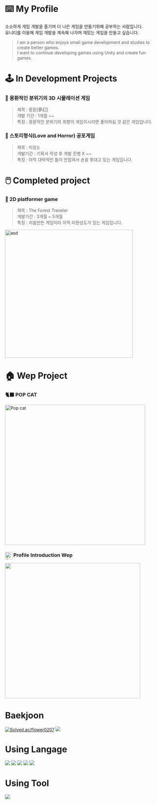 # ⌨️ My Profile

소소하게 게임 개발을 즐기며 더 나은 게임을 만들기위해 공부하는 사람입니다. <br/>
유니티를 이용해 게임 개발을 계속해 나가며 재밌는 게임을 만들고 싶습니다. <br/>
>I am a person who enjoys small game development and studies to create better games. <br/>
I want to continue developing games using Unity and create fun games.

# 🕹️ In Development Projects

### 💭 몽환적인 분위기의 3D 시물레이션 게임
> 제목 : 몽환[夢幻] <br/>
> 개발 기간 : 1개월 ~~ <br/>
> 특징 : 몽환적인 분위기의 취향이 게임이시라면 좋아하실 것 같은 게임입니다. <br/>

### 👻 스토리형식(Love and Horror) 공포게임
> 제목 : 미정() <br/>
> 개발기간 : 기획서 작성 후 개발 진행 X ~~ <br/>
> 특징 : 아직 대략적인 틀이 안잡혀서 손을 못대고 있는 게임입니다. <br/>


# 🖱️ Completed project

### 🌳 2D platformer game 
> 제목 : The Forest Treveler <br/>
> 개발기간 : 3개월 ~ 5개월 <br/>
> 특징 : 처음만든 게임이라 아직 미완성도가 있는 게임입니다. <br/>

<img width="419" alt="asd" src="https://github.com/user-attachments/assets/4cf8f90a-04b2-4c72-85b1-b2e2a49c12a7">


# 🏠 Wep Project

### 🐈‍⬛ POP CAT  
<img width="459" alt="Pop cat" src="https://github.com/user-attachments/assets/2ac8f67a-bc42-4b50-93af-5144d2c53670">

### <img align="left" alt="SOKURI_CODE | Instagram" width="24px" src="https://img.icons8.com/color/48/000000/instagram-new--v2.png" /> Profile Introduction Wep
<img width="443" alt="" src="https://github.com/user-attachments/assets/bdc994c6-760b-4426-bfaa-b032399fe27d">

# Baekjoon
[![Solved.ac/flower0207](http://mazassumnida.wtf/api/v2/generate_badge?boj=flower0207)](https://solved.ac/flower0207)
<img src="http://mazandi.herokuapp.com/api?handle=flower0207&theme=warm"/>
<br/>
# Using Langage

<img src="https://img.shields.io/badge/c%23-B829FF?style=for-the-badge&logo=Csharp&logoColor=white"/>
<img src="https://img.shields.io/badge/C language-6FCBFF?style=for-the-badge&logo=C&logoColor=white"/>
<img src="https://img.shields.io/badge/html5-E34F26?style=for-the-badge&logo=html5&logoColor=white"/> 
<img src="https://img.shields.io/badge/css-1572B6?style=for-the-badge&logo=css3&logoColor=white"/> 
<img src="https://img.shields.io/badge/javascript-FFF66F?style=for-the-badge&logo=javascript&logoColor=yellow"/>

# Using Tool

  <img src="https://img.shields.io/badge/Unity-000000?style=for-the-badge&logo=Unity&logoColor=white"/>

<!--
**flower0207/flower0207** is a ✨ _special_ ✨ repository because its `README.md` (this file) appears on your GitHub profile.

Here are some ideas to get you started:

- 🔭 I’m currently working on ...
- 🌱 I’m currently learning ...
- 👯 I’m looking to collaborate on ...
- 🤔 I’m looking for help with ...
- 💬 Ask me about ...
- 📫 How to reach me: ...
- 😄 Pronouns: ...
- ⚡ Fun fact: ...
-->

